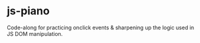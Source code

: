 # js-piano
 Code-along for practicing onclick events & sharpening up the logic used in JS DOM manipulation.
